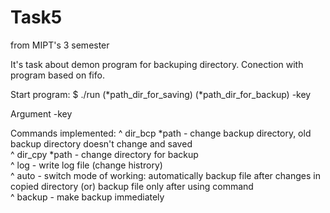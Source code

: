 # Task5
from MIPT's 3 semester

It's task about demon program for backuping directory. Conection with program based on fifo.

Start program:
$ ./run (*path_dir_for_saving) (*path_dir_for_backup) -key

Argument -key

Commands implemented:
^ dir_bcp *path - change backup directory, old backup directory doesn't change and saved<br>
^ dir_cpy *path - change directory for backup<br>
^ log - write log file (change histrory)<br>
^ auto - switch mode of working: automatically backup file after changes in copied directory (or) backup file only after using command<br>
^ backup - make backup immediately<br>
